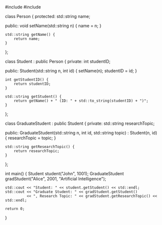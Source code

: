 #include <iostream>
#include <string>

class Person {
protected:
    std::string name;

public:
    void setName(std::string n) {
        name = n;
    }

    std::string getName() {
        return name;
    }
};

class Student : public Person {
private:
    int studentID;

public:
    Student(std::string n, int id) {
        setName(n);
        studentID = id;
    }

    int getStudentID() {
        return studentID;
    }

    std::string getStudent() {
        return getName() + " (ID: " + std::to_string(studentID) + ")";
    }
};

class GraduateStudent : public Student {
private:
    std::string researchTopic;

public:
    GraduateStudent(std::string n, int id, std::string topic) : Student(n, id) {
        researchTopic = topic;
    }

    std::string getResearchTopic() {
        return researchTopic;
    }
};

int main() {
    Student student("John", 1001);
    GraduateStudent gradStudent("Alice", 2001, "Artificial Intelligence");

    std::cout << "Student: " << student.getStudent() << std::endl;
    std::cout << "Graduate Student: " << gradStudent.getStudent() 
              << ", Research Topic: " << gradStudent.getResearchTopic() << std::endl;

    return 0;
}
